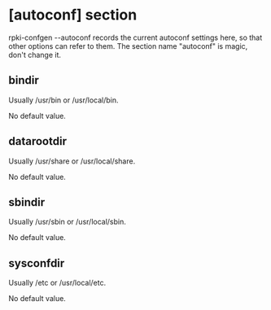 # [autoconf] section

rpki-confgen --autoconf records the current autoconf settings here, so that
other options can refer to them. The section name "autoconf" is magic, don't
change it.

## bindir

Usually /usr/bin or /usr/local/bin.

No default value.

## datarootdir

Usually /usr/share or /usr/local/share.

No default value.

## sbindir

Usually /usr/sbin or /usr/local/sbin.

No default value.

## sysconfdir

Usually /etc or /usr/local/etc.

No default value.

